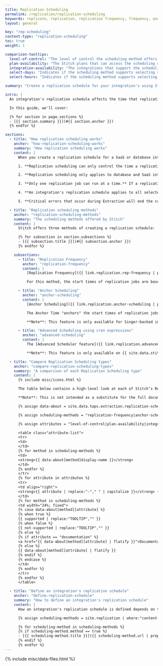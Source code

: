 ```yaml
---
title: Replication Scheduling
permalink: /replication/replication-scheduling
keywords: replicate, replication, replication frequency, frequency, anchor time, scheduling, schedule, interval, change replication time
layout: general

key: "rep-scheduling"
content-type: "replication-scheduling"
toc: true
weight: 1

comparison-tooltips:
  level-of-control: "The level of control the scheduling method offers."
  plan-availability: "The Stitch plans that can access the scheduling method."
  integration-availability: "The integrations that support the scheduling method."
  select-days: "Indicates if the scheduling method supports selecting specific days for starting extraction jobs."
  select-hours: "Indicates if the scheduling method supports selecting specific hours for starting extraction jobs."

summary: "Create a replication schedule for your integration's using Stitch's Replication Frequency and Anchor Time features."

intro: |
  An integration's replication schedule affects the time that replication jobs begin and how often they occur. Specifically, replication scheduling controls the frequency and start time of the Extraction phase of the replication process, which is when Stitch extracts data from the data source.

  In this guide, we'll cover:

  {% for section in page.sections %}
  - [{{ section.summary }}](#{{ section.anchor }})
  {% endfor %}

sections:
  - title: "How replication scheduling works"
    anchor: "how-replication-scheduling-works"
    summary: "How replication scheduling works"
    content: |
      When you create a replication schedule for a SaaS or database integration, you're telling Stitch when and how frequently data extraction should occur. When creating a replication schedule, keep the following in mind:

      1. **Replication scheduling can only control the time a replication job begins, not the time it ends or the time data is loaded**. The completion of the job, including the time to load extracted data into your destination, is not controllable using any of Stitch's replication scheduling features. Remember to factor in time for Stitch's data preparation and loading phases of replication.

      2. **Replication scheduling only applies to database and SaaS integrations.** Due to the as-it-happens nature of webhooks, [webhook integration data]({{ site.baseurl }}/integrations/webhooks) is replicated continuously and doesn't require a schedule.

      3. **Only one replication job can run at a time.** If a replication job is in progress when the next job is scheduled to begin, the second job will be skipped. The next job will be scheduled according to the next iteration in the replication schedule.

      4. **An integration's replication schedule applies to all selected tables**. Defining replication schedules for individual tables isn't currently supported. You can, however, [use this workaround]({{ link.replication.table-scheduling | prepend: site.baseurl }}), but note that there are some limitations.

      5. **Critical errors that occur during Extraction will end the current job.** Errors during the Extraction phase can occur for a myriad of reasons, such as connection/credential issues, Stitch or third-party outages, etc. When Stitch encounters an error during this phase of the replication process, the current job will end. The next job will be scheduled according to the next iteration in the replication schedule.

  - title: "Replication scheduling methods"
    anchor: "replication-scheduling-methods"
    summary: "The scheduling methods offered by Stitch"
    content: |
      Stitch offers three methods of creating a replication schedule:

      {% for subsection in section.subsections %}
      - [{{ subsection.title }}](#{{ subsection.anchor }})
      {% endfor %}

    subsections:
      - title: "Replication Frequency"
        anchor: "replication-frequency"
        content: |
          [Replication Frequency]({{ link.replication.rep-frequency | prepend: site.baseurl }}) allows you to select how frequently you want Stitch to run replication jobs for an integration, based on intervals of 30 minutes, one hour, three hours, six hours, 12 hours, and 24 hours.

          For this method, the start times of replication jobs are based on the start time and duration of the previous job. Refer to the [Replication Frequency documentation]({{ link.replication.rep-frequency | prepend: site.baseurl }}) for more info and examples.

      - title: "Anchor Scheduling"
        anchor: "anchor-scheduling"
        content: |
          [Anchor Scheduling]({{ link.replication.anchor-scheduling | prepend: site.baseurl }}) is a combination of two settings: Replication Frequency and Anchor Time.

          The Anchor Time "anchors" the start times of replication jobs to a time you select, and in conjunction with the Replication Frequency, creates a predictable replication schedule. For example: Run a replication job every 3 hours, starting at 1:00 PM. Refer to the [Anchor Scheduling documentation]({{ link.replication.anchor-scheduling | prepend: site.baseurl }}) for more info and examples.

          **Note**: This feature is only available for Singer-backed integrations.

      - title: "Advanced Scheduling using cron expressions"
        anchor: "advanced-scheduling"
        content: |
          The [Advanced Scheduler feature]({{ link.replication.advanced-scheduling | prepend: site.baseurl }}) allows you to specify granular start times for data extraction. Using cron expressions, you can specify the exact times, days of the week, or even days of the month data extraction should begin. Refer to the [Advanced Scheduling documentation]({{ link.replication.advanced-scheduling | prepend: site.baseurl }}) for more info and examples.

          **Note**: This feature is only available on {{ site.data.stitch.subscription-plans.advanced.name }} and {{ site.data.stitch.subscription-plans.premium.name }} plans.

  - title: "Compare Replication Scheduling types"
    anchor: "compare-replication-scheduling-types"
    summary: "A comparison of each Replication Scheduling type"
    content: |
      {% include misc/icons.html %}

      The table below contains a high-level look at each of Stitch’s Replication Scheduling types and how they compare to each other.

      **Note**: This is not intended as a substitute for the full documentation for each Replication Scheduling type.

      {% assign data-about = site.data.taps.extraction.replication-scheduling %}

      {% assign scheduling-methods = "replication-frequency|anchor-scheduling|advanced-scheduling" | split:"|" %}

      {% assign attributes = "level-of-control|plan-availability|integration-availability|select-days|select-hours|documentation" | split:"|" %}

      <table class="attribute-list">
      <tr>
      <td>
      </td>
      {% for method in scheduling-methods %}
      <td>
      <strong>{{ data-about[method]display-name }}</strong>
      </td>
      {% endfor %}
      </tr>
      {% for attribute in attributes %}
      <tr>
      <td align="right">
      <strong>{{ attribute | replace:"-"," " | capitalize }}</strong> {{ info-icon | replace:"TOOLTIP",page.comparison-tooltips[attribute] }}
      </td>
      {% for method in scheduling-methods %}
      <td width="24%; fixed">
      {% case data-about[method][attribute] %}
      {% when true %}
      {{ supported | replace:"TOOLTIP","" }}
      {% when false %}
      {{ not-supported | replace:"TOOLTIP","" }}
      {% else %}
      {% if attribute == "documentation" %}
      <a href="{{ data-about[method][attribute] | flatify }}">Documentation</a>
      {% else %}
      {{ data-about[method][attribute] | flatify }}
      {% endif %}
      {% endcase %}
      </td>
      {% endfor %}
      </tr>
      {% endfor %}
      </table>

  - title: "Define an integration's replication schedule"
    anchor: "define-replication-schedule"
    summary: "How to define an integration's replication schedule"
    content: |
      How an integration's replication schedule is defined depends on the type of scheduling type you're using. Click the links below to view instructions for defining each scheduling type:

      {% assign scheduling-methods = site.replication | where:"content-type","replication-scheduling" | sort:"weight" %}

      {% for scheduling-method in scheduling-methods %}
      {% if scheduling-method.method == true %}
      - [{{ scheduling-method.title }}]({{ scheduling-method.url | prepend: site.baseurl }}#create-schedule)
      {% endif %}
      {% endfor %}
---
```

{% include misc/data-files.html %}